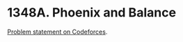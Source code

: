 # 1348A. Phoenix and Balance

[Problem statement on Codeforces](https://codeforces.com/problemset/problem/1348/A?locale=en).